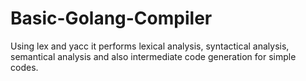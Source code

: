 # Basic-Golang-Compiler
Using lex and yacc it performs lexical analysis, syntactical analysis, semantical analysis and also intermediate code generation for simple codes.
